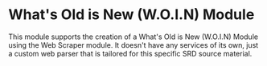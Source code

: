 ﻿# What's Old is New (W.O.I.N) Module

This module supports the creation of a What's Old is New (W.O.I.N) Module using the Web Scraper module.
It doesn't have any services of its own, just a custom web parser that is tailored for this specific SRD source material.